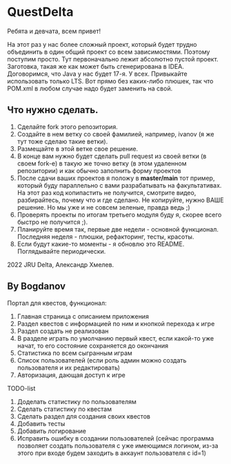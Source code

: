 # QuestDelta

Ребята и девчата, всем привет!

На этот раз у нас более сложный проект, который будет трудно объединить в один общий проект со всем зависимостями.
Поэтому поступим просто. Тут первоначально лежит абсолютно пустой проект. Заготовка, такая же как может быть
сгенерирована в IDEA.
Договоримся, что Java у нас будет 17-я. У всех. Привыкайте использовать только LTS.
Вот прямо без каких-либо плюшек, так что POM.xml в любом случае надо будет заменить на свой.

## Что нужно сделать.

1. Сделайте fork этого репозитория.
2. Создайте в нем ветку со своей фамилией, например, ivanov (я же тут тоже сделаю такие ветки).
3. Размещайте в этой ветке свое решение.
4. В конце вам нужно будет сделать pull request из своей ветки (в своем fork-е) в такую же точно ветку (в этом удаленном
   репозитории) и как обычно заполнить форму проектов
5. После сдачи ваших проектов я положу в **master/main** тот пример, который буду параллельно с вами разрабатывать на
   факультативах. На этот раз код копипастить не получится, смотрите видео, разбирайтесь, почему что и где сделано. Не
   копируйте, нужно ВАШЕ решение. Но мы уже и не совсем зеленые, правда ведь ;)
6. Проверять проекты по итогам третьего модуля буду я, скорее всего быстро не получится ;).
7. Планируйте время так, первые две недели - основной функционал. Последняя неделя - плюшки, рефакторинг, тесты,
   красоты.
8. Если будут какие-то моменты - я обновлю это README. Поглядывайте периодически.

2022 JRU Delta, Александр Хмелев.

## By Bogdanov

Портал для квестов, функционал:

1. Главная страница с описанием приложения
2. Раздел квестов с информацией по ним и кнопкой перехода к игре
3. Раздел создать не реализован
4. В разделе играть по умолчанию первый квест, если какой-то уже начат, то его состояние сохраняется до окончания
5. Статистика по всем сыгранным играм
6. Список пользователей (если роль админ можно создать пользователя и их редактировать)
7. Авторизация, дающая доступ к игре

TODO-list

1. Доделать статистику по пользователям
2. Сделать статистику по квестам
3. Сделать раздел для создания своих квестов
4. Добавить тесты
5. Добавить логирование
6. Исправить ошибку в создании пользователей (сейчас программа позволяет создать пользователя с уже имеющимся логином,
   из-за этого при входе будем заходить в аккаунт пользователя с id=1)